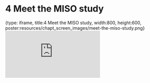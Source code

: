 # 4 Meet the MISO study
 
{type: iframe, title:4 Meet the MISO study, width:800, height:600, poster:resources/chapt_screen_images/meet-the-miso-study.png}
![](https://sayumiyork.github.io/miniCURE-16S_Test/meet-the-miso-study.html)
 

 
